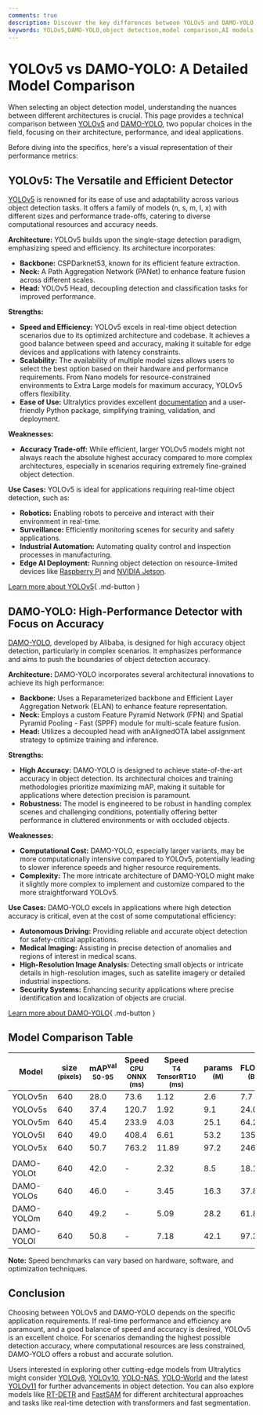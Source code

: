 ```yaml
---
comments: true
description: Discover the key differences between YOLOv5 and DAMO-YOLO, two leading object detection models. Compare architecture, performance, and use cases.
keywords: YOLOv5,DAMO-YOLO,object detection,model comparison,AI models,computer vision,YOLO,yolov5 vs damo-yolo,deep learning
---
```


# YOLOv5 vs DAMO-YOLO: A Detailed Model Comparison

When selecting an object detection model, understanding the nuances between different architectures is crucial. This page provides a technical comparison between [YOLOv5](https://github.com/ultralytics/ultralytics) and [DAMO-YOLO](https://github.com/tinyvision/damo-yolo), two popular choices in the field, focusing on their architecture, performance, and ideal applications.

Before diving into the specifics, here's a visual representation of their performance metrics:

<script async src="https://cdn.jsdelivr.net/npm/chart.js@3.9.1/dist/chart.min.js"></script>
<script defer src="../../javascript/benchmark.js"></script>

<canvas id="modelComparisonChart" width="1024" height="400" active-models='["YOLOv5", "DAMO-YOLO"]'></canvas>

## YOLOv5: The Versatile and Efficient Detector

[YOLOv5](https://github.com/ultralytics/ultralytics) is renowned for its ease of use and adaptability across various object detection tasks. It offers a family of models (n, s, m, l, x) with different sizes and performance trade-offs, catering to diverse computational resources and accuracy needs.

**Architecture:** YOLOv5 builds upon the single-stage detection paradigm, emphasizing speed and efficiency. Its architecture incorporates:

- **Backbone:** CSPDarknet53, known for its efficient feature extraction.
- **Neck:** A Path Aggregation Network (PANet) to enhance feature fusion across different scales.
- **Head:** YOLOv5 Head, decoupling detection and classification tasks for improved performance.

**Strengths:**

- **Speed and Efficiency:** YOLOv5 excels in real-time object detection scenarios due to its optimized architecture and codebase. It achieves a good balance between speed and accuracy, making it suitable for edge devices and applications with latency constraints.
- **Scalability:** The availability of multiple model sizes allows users to select the best option based on their hardware and performance requirements. From Nano models for resource-constrained environments to Extra Large models for maximum accuracy, YOLOv5 offers flexibility.
- **Ease of Use:** Ultralytics provides excellent [documentation](https://docs.ultralytics.com/yolov5/) and a user-friendly Python package, simplifying training, validation, and deployment.

**Weaknesses:**

- **Accuracy Trade-off:** While efficient, larger YOLOv5 models might not always reach the absolute highest accuracy compared to more complex architectures, especially in scenarios requiring extremely fine-grained object detection.

**Use Cases:** YOLOv5 is ideal for applications requiring real-time object detection, such as:

- **Robotics:** Enabling robots to perceive and interact with their environment in real-time.
- **Surveillance:** Efficiently monitoring scenes for security and safety applications.
- **Industrial Automation:** Automating quality control and inspection processes in manufacturing.
- **Edge AI Deployment:** Running object detection on resource-limited devices like [Raspberry Pi](https://docs.ultralytics.com/guides/raspberry-pi/) and [NVIDIA Jetson](https://docs.ultralytics.com/guides/nvidia-jetson/).

[Learn more about YOLOv5](https://docs.ultralytics.com/models/yolov5/){ .md-button }

## DAMO-YOLO: High-Performance Detector with Focus on Accuracy

[DAMO-YOLO](https://github.com/tinyvision/damo-yolo), developed by Alibaba, is designed for high accuracy object detection, particularly in complex scenarios. It emphasizes performance and aims to push the boundaries of object detection accuracy.

**Architecture:** DAMO-YOLO incorporates several architectural innovations to achieve its high performance:

- **Backbone:** Uses a Reparameterized backbone and Efficient Layer Aggregation Network (ELAN) to enhance feature representation.
- **Neck:** Employs a custom Feature Pyramid Network (FPN) and Spatial Pyramid Pooling - Fast (SPPF) module for multi-scale feature fusion.
- **Head:** Utilizes a decoupled head with anAlignedOTA label assignment strategy to optimize training and inference.

**Strengths:**

- **High Accuracy:** DAMO-YOLO is designed to achieve state-of-the-art accuracy in object detection. Its architectural choices and training methodologies prioritize maximizing mAP, making it suitable for applications where detection precision is paramount.
- **Robustness:** The model is engineered to be robust in handling complex scenes and challenging conditions, potentially offering better performance in cluttered environments or with occluded objects.

**Weaknesses:**

- **Computational Cost:** DAMO-YOLO, especially larger variants, may be more computationally intensive compared to YOLOv5, potentially leading to slower inference speeds and higher resource requirements.
- **Complexity:** The more intricate architecture of DAMO-YOLO might make it slightly more complex to implement and customize compared to the more straightforward YOLOv5.

**Use Cases:** DAMO-YOLO excels in applications where high detection accuracy is critical, even at the cost of some computational efficiency:

- **Autonomous Driving:** Providing reliable and accurate object detection for safety-critical applications.
- **Medical Imaging:** Assisting in precise detection of anomalies and regions of interest in medical scans.
- **High-Resolution Image Analysis:** Detecting small objects or intricate details in high-resolution images, such as satellite imagery or detailed industrial inspections.
- **Security Systems:** Enhancing security applications where precise identification and localization of objects are crucial.

[Learn more about DAMO-YOLO](https://github.com/tinyvision/damo-yolo){ .md-button }

## Model Comparison Table

| Model      | size<br><sup>(pixels) | mAP<sup>val<br>50-95 | Speed<br><sup>CPU ONNX<br>(ms) | Speed<br><sup>T4 TensorRT10<br>(ms) | params<br><sup>(M) | FLOPs<br><sup>(B) |
| ---------- | --------------------- | -------------------- | ------------------------------ | ----------------------------------- | ------------------ | ----------------- |
| YOLOv5n    | 640                   | 28.0                 | 73.6                           | 1.12                                | 2.6                | 7.7               |
| YOLOv5s    | 640                   | 37.4                 | 120.7                          | 1.92                                | 9.1                | 24.0              |
| YOLOv5m    | 640                   | 45.4                 | 233.9                          | 4.03                                | 25.1               | 64.2              |
| YOLOv5l    | 640                   | 49.0                 | 408.4                          | 6.61                                | 53.2               | 135.0             |
| YOLOv5x    | 640                   | 50.7                 | 763.2                          | 11.89                               | 97.2               | 246.4             |
|            |                       |                      |                                |                                     |                    |                   |
| DAMO-YOLOt | 640                   | 42.0                 | -                              | 2.32                                | 8.5                | 18.1              |
| DAMO-YOLOs | 640                   | 46.0                 | -                              | 3.45                                | 16.3               | 37.8              |
| DAMO-YOLOm | 640                   | 49.2                 | -                              | 5.09                                | 28.2               | 61.8              |
| DAMO-YOLOl | 640                   | 50.8                 | -                              | 7.18                                | 42.1               | 97.3              |

**Note:** Speed benchmarks can vary based on hardware, software, and optimization techniques.

## Conclusion

Choosing between YOLOv5 and DAMO-YOLO depends on the specific application requirements. If real-time performance and efficiency are paramount, and a good balance of speed and accuracy is desired, YOLOv5 is an excellent choice. For scenarios demanding the highest possible detection accuracy, where computational resources are less constrained, DAMO-YOLO offers a robust and accurate solution.

Users interested in exploring other cutting-edge models from Ultralytics might consider [YOLOv8](https://www.ultralytics.com/yolo), [YOLOv10](https://docs.ultralytics.com/models/yolov10/), [YOLO-NAS](https://docs.ultralytics.com/models/yolo-nas/), [YOLO-World](https://docs.ultralytics.com/models/yolo-world/) and the latest [YOLOv11](https://docs.ultralytics.com/models/yolo11/) for further advancements in object detection. You can also explore models like [RT-DETR](https://docs.ultralytics.com/models/rtdetr/) and [FastSAM](https://docs.ultralytics.com/models/fast-sam/) for different architectural approaches and tasks like real-time detection with transformers and fast segmentation.